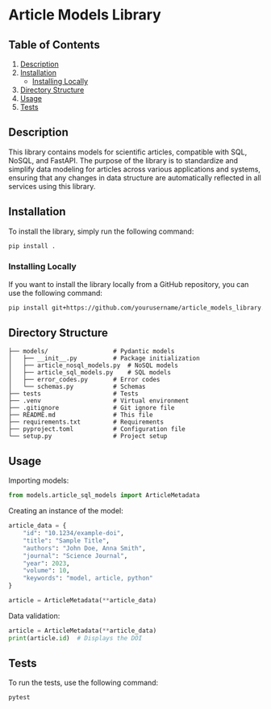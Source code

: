# Article Models Library

## Table of Contents

1. [Description](#description)
2. [Installation](#installation)
   - [Installing Locally](#installing-locally)
3. [Directory Structure](#directory-structure)
4. [Usage](#usage)
5. [Tests](#tests)

## Description

This library contains models for scientific articles, compatible with SQL, NoSQL, and FastAPI. The purpose of the library is to standardize and simplify data modeling for articles across various applications and systems, ensuring that any changes in data structure are automatically reflected in all services using this library.

## Installation

To install the library, simply run the following command:

```sh
pip install .
```

### Installing Locally
If you want to install the library locally from a GitHub repository, you can use the following command:

```sh
pip install git+https://github.com/yourusername/article_models_library.git
```

## Directory Structure

```article_models_library
├── models/                  # Pydantic models
│   ├── __init__.py          # Package initialization
│   ├── article_nosql_models.py  # NoSQL models
│   ├── article_sql_models.py    # SQL models
│   ├── error_codes.py       # Error codes
│   └── schemas.py           # Schemas
├── tests                    # Tests
├── .venv                    # Virtual environment
├── .gitignore               # Git ignore file
├── README.md                # This file
├── requirements.txt         # Requirements
├── pyproject.toml           # Configuration file
└── setup.py                 # Project setup
```


## Usage

Importing models:
```python
from models.article_sql_models import ArticleMetadata
```
Creating an instance of the model:
```python
article_data = {
    "id": "10.1234/example-doi",
    "title": "Sample Title",
    "authors": "John Doe, Anna Smith",
    "journal": "Science Journal",
    "year": 2023,
    "volume": 10,
    "keywords": "model, article, python"
}

article = ArticleMetadata(**article_data)
```

Data validation:
```python
article = ArticleMetadata(**article_data)
print(article.id)  # Displays the DOI
```
## Tests

To run the tests, use the following command:

```sh
pytest
```

